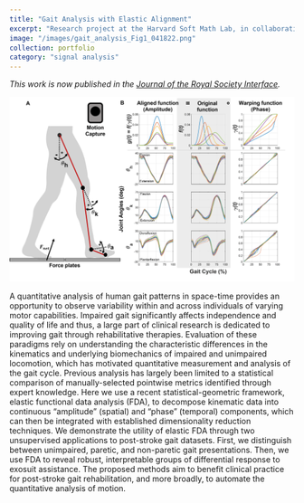 ```yaml
---
title: "Gait Analysis with Elastic Alignment"
excerpt: "Research project at the Harvard Soft Math Lab, in collaboration with the Harvard Biodesign Lab."
image: "/images/gait_analysis_Fig1_041822.png"
collection: portfolio
category: "signal analysis"
---
```


*This work is now published in the [Journal of the Royal Society Interface](https://royalsocietypublishing.org/doi/full/10.1098/rsif.2022.0402).*

![](/images/gait_analysis_Fig1_041822.png)

A quantitative analysis of human gait patterns in space-time provides an opportunity to observe variability within and across individuals of varying motor capabilities. Impaired gait significantly affects independence and quality of life and thus, a large part of clinical research is dedicated to improving gait through rehabilitative therapies. Evaluation of these paradigms rely on understanding the characteristic differences in the kinematics and underlying biomechanics of impaired and unimpaired locomotion, which has motivated quantitative measurement and analysis of the gait cycle. Previous analysis has largely been limited to a statistical comparison of manually-selected pointwise metrics identified through expert knowledge. Here we use a recent statistical-geometric framework, elastic functional data analysis (FDA), to decompose kinematic data into continuous “amplitude” (spatial) and “phase” (temporal) components, which can then be integrated with established dimensionality reduction techniques. We demonstrate the utility of elastic FDA through two unsupervised applications to post-stroke gait datasets. First, we distinguish between unimpaired, paretic, and non-paretic gait presentations. Then, we use FDA to reveal robust, interpretable groups of differential response to exosuit assistance. The proposed methods aim to benefit clinical practice for post-stroke gait rehabilitation, and more broadly, to automate the quantitative analysis of motion.
